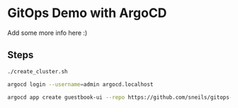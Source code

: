 # GitOps Demo with ArgoCD

Add some more info here :)

## Steps

```sh
./create_cluster.sh

argocd login --username=admin argocd.localhost

argocd app create guestbook-ui --repo https://github.com/sneils/gitops-demo --path guestbook-ui --dest-server https://kubernetes.default.svc --dest-namespace apps

```
